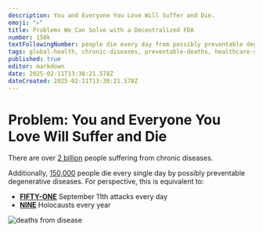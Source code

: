 ```yaml
---
description: You and Everyone You Love Will Suffer and Die.
emoji: "💀"
title: Problems We Can Solve with a Decentralized FDA
number: 150k
textFollowingNumber: people die every day from possibly preventable degenerative diseases
tags: global-health, chronic-diseases, preventable-deaths, healthcare-spending
published: true
editor: markdown
date: 2025-02-11T13:38:21.578Z
dateCreated: 2025-02-11T13:38:21.578Z
---
```

# Problem: You and Everyone You Love Will Suffer and Die

There are over [2 billion](https://www.george-health.com/global-health-challenge/) people suffering from chronic diseases.

Additionally, [150,000](https://www.weforum.org/agenda/2020/05/how-many-people-die-each-day-covid-19-coronavirus/) people die every single day by possibly preventable degenerative diseases. For perspective, this is equivalent to:

* [**FIFTY-ONE**](https://en.wikipedia.org/wiki/Casualties_of_the_September_11_attacks) September 11th attacks every day
* [**NINE**](https://en.wikipedia.org/wiki/Casualties_of_the_September_11_attacks) Holocausts every year

![deaths from disease](https://static.crowdsourcingcures.org/img/deaths-from-disease-vs-deaths-from-terrorism-chart.png)